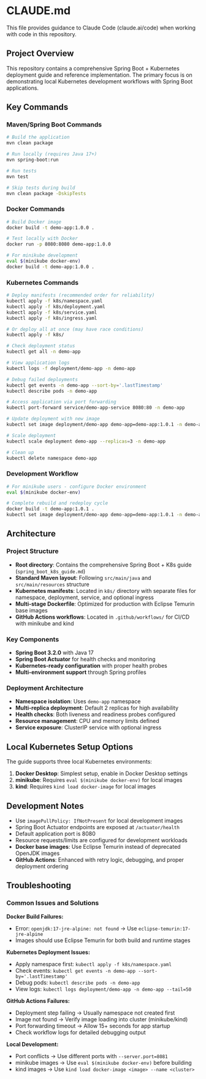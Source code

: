 # CLAUDE.md

This file provides guidance to Claude Code (claude.ai/code) when working with code in this repository.

## Project Overview

This repository contains a comprehensive Spring Boot + Kubernetes deployment guide and reference implementation. The primary focus is on demonstrating local Kubernetes development workflows with Spring Boot applications.

## Key Commands

### Maven/Spring Boot Commands
```bash
# Build the application
mvn clean package

# Run locally (requires Java 17+)
mvn spring-boot:run

# Run tests
mvn test

# Skip tests during build
mvn clean package -DskipTests
```

### Docker Commands
```bash
# Build Docker image
docker build -t demo-app:1.0.0 .

# Test locally with Docker
docker run -p 8080:8080 demo-app:1.0.0

# For minikube development
eval $(minikube docker-env)
docker build -t demo-app:1.0.0 .
```

### Kubernetes Commands
```bash
# Deploy manifests (recommended order for reliability)
kubectl apply -f k8s/namespace.yaml
kubectl apply -f k8s/deployment.yaml
kubectl apply -f k8s/service.yaml
kubectl apply -f k8s/ingress.yaml

# Or deploy all at once (may have race conditions)
kubectl apply -f k8s/

# Check deployment status
kubectl get all -n demo-app

# View application logs
kubectl logs -f deployment/demo-app -n demo-app

# Debug failed deployments
kubectl get events -n demo-app --sort-by='.lastTimestamp'
kubectl describe pods -n demo-app

# Access application via port forwarding
kubectl port-forward service/demo-app-service 8080:80 -n demo-app

# Update deployment with new image
kubectl set image deployment/demo-app demo-app=demo-app:1.0.1 -n demo-app

# Scale deployment
kubectl scale deployment demo-app --replicas=3 -n demo-app

# Clean up
kubectl delete namespace demo-app
```

### Development Workflow
```bash
# For minikube users - configure Docker environment
eval $(minikube docker-env)

# Complete rebuild and redeploy cycle
docker build -t demo-app:1.0.1 .
kubectl set image deployment/demo-app demo-app=demo-app:1.0.1 -n demo-app
```

## Architecture

### Project Structure
- **Root directory**: Contains the comprehensive Spring Boot + K8s guide (`spring_boot_k8s_guide.md`)
- **Standard Maven layout**: Following `src/main/java` and `src/main/resources` structure
- **Kubernetes manifests**: Located in `k8s/` directory with separate files for namespace, deployment, service, and optional ingress
- **Multi-stage Dockerfile**: Optimized for production with Eclipse Temurin base images
- **GitHub Actions workflows**: Located in `.github/workflows/` for CI/CD with minikube and kind

### Key Components
- **Spring Boot 3.2.0** with Java 17
- **Spring Boot Actuator** for health checks and monitoring
- **Kubernetes-ready configuration** with proper health probes
- **Multi-environment support** through Spring profiles

### Deployment Architecture
- **Namespace isolation**: Uses `demo-app` namespace
- **Multi-replica deployment**: Default 2 replicas for high availability
- **Health checks**: Both liveness and readiness probes configured
- **Resource management**: CPU and memory limits defined
- **Service exposure**: ClusterIP service with optional ingress

## Local Kubernetes Setup Options

The guide supports three local Kubernetes environments:
1. **Docker Desktop**: Simplest setup, enable in Docker Desktop settings
2. **minikube**: Requires `eval $(minikube docker-env)` for local images
3. **kind**: Requires `kind load docker-image` for local images

## Development Notes

- Use `imagePullPolicy: IfNotPresent` for local development images
- Spring Boot Actuator endpoints are exposed at `/actuator/health`
- Default application port is 8080
- Resource requests/limits are configured for development workloads
- **Docker base images**: Use Eclipse Temurin instead of deprecated OpenJDK images
- **GitHub Actions**: Enhanced with retry logic, debugging, and proper deployment ordering

## Troubleshooting

### Common Issues and Solutions

**Docker Build Failures:**
- Error: `openjdk:17-jre-alpine: not found` → Use `eclipse-temurin:17-jre-alpine`
- Images should use Eclipse Temurin for both build and runtime stages

**Kubernetes Deployment Issues:**
- Apply namespace first: `kubectl apply -f k8s/namespace.yaml`
- Check events: `kubectl get events -n demo-app --sort-by='.lastTimestamp'`
- Debug pods: `kubectl describe pods -n demo-app`
- View logs: `kubectl logs deployment/demo-app -n demo-app --tail=50`

**GitHub Actions Failures:**
- Deployment step failing → Usually namespace not created first
- Image not found → Verify image loading into cluster (minikube/kind)
- Port forwarding timeout → Allow 15+ seconds for app startup
- Check workflow logs for detailed debugging output

**Local Development:**
- Port conflicts → Use different ports with `--server.port=8081`
- minikube images → Use `eval $(minikube docker-env)` before building
- kind images → Use `kind load docker-image <image> --name <cluster>`